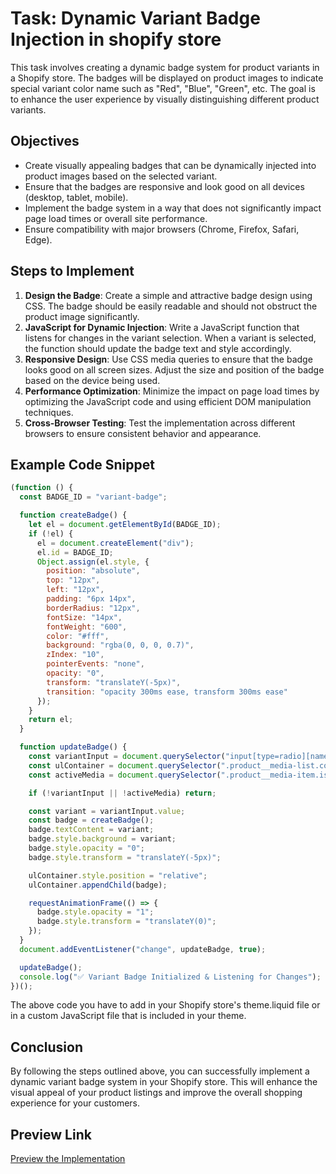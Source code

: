 # Task: Dynamic Variant Badge Injection in shopify store
This task involves creating a dynamic badge system for product variants in a Shopify store. The badges will be displayed on product images to indicate special variant color name such as "Red", "Blue", "Green", etc. The goal is to enhance the user experience by visually distinguishing different product variants.
## Objectives
- Create visually appealing badges that can be dynamically injected into product images based on the selected variant.
- Ensure that the badges are responsive and look good on all devices (desktop, tablet, mobile).
- Implement the badge system in a way that does not significantly impact page load times or overall site performance.
- Ensure compatibility with major browsers (Chrome, Firefox, Safari, Edge).
## Steps to Implement
1. **Design the Badge**: Create a simple and attractive badge design using CSS. The badge should be easily readable and should not obstruct the product image significantly.
2. **JavaScript for Dynamic Injection**: Write a JavaScript function that listens for changes in the variant selection. When a variant is selected, the function should update the badge text and style accordingly.
3. **Responsive Design**: Use CSS media queries to ensure that the badge looks good on all screen sizes. Adjust the size and position of the badge based on the device being used.
4. **Performance Optimization**: Minimize the impact on page load times by optimizing the JavaScript code and using efficient DOM manipulation techniques.
5. **Cross-Browser Testing**: Test the implementation across different browsers to ensure consistent behavior and appearance.


## Example Code Snippet
```javascript
(function () {
  const BADGE_ID = "variant-badge";

  function createBadge() {
    let el = document.getElementById(BADGE_ID);
    if (!el) {
      el = document.createElement("div");
      el.id = BADGE_ID;
      Object.assign(el.style, {
        position: "absolute",
        top: "12px",
        left: "12px",
        padding: "6px 14px",
        borderRadius: "12px",
        fontSize: "14px",
        fontWeight: "600",
        color: "#fff",
        background: "rgba(0, 0, 0, 0.7)",
        zIndex: "10",
        pointerEvents: "none",
        opacity: "0",
        transform: "translateY(-5px)",
        transition: "opacity 300ms ease, transform 300ms ease"
      });
    }
    return el;
  }

  function updateBadge() {
    const variantInput = document.querySelector("input[type=radio][name*='Color']:checked");
    const ulContainer = document.querySelector(".product__media-list.contains-media");
    const activeMedia = document.querySelector(".product__media-item.is-active");

    if (!variantInput || !activeMedia) return;

    const variant = variantInput.value;
    const badge = createBadge();
    badge.textContent = variant;
    badge.style.background = variant;
    badge.style.opacity = "0";
    badge.style.transform = "translateY(-5px)";

    ulContainer.style.position = "relative";
    ulContainer.appendChild(badge);

    requestAnimationFrame(() => {
      badge.style.opacity = "1";
      badge.style.transform = "translateY(0)";
    });
  }
  document.addEventListener("change", updateBadge, true);

  updateBadge();
  console.log("✅ Variant Badge Initialized & Listening for Changes");
})();
```
The above code you have to add in your Shopify store's theme.liquid file or in a custom JavaScript file that is included in your theme.


## Conclusion
By following the steps outlined above, you can successfully implement a dynamic variant badge system in your Shopify store. This will enhance the visual appeal of your product listings and improve the overall shopping experience for your customers.

## Preview Link
[Preview the Implementation](https://deeptechy.myshopify.com/?_ab=0&_bt=eyJfcmFpbHMiOnsibWVzc2FnZSI6IkJBaEpJaHhrWldWd2RHVmphSGt1YlhsemFHOXdhV1o1TG1OdmJRWTZCa1ZVIiwiZXhwIjoiMjAyNS0wOS0xNFQxMTowMDoyNC4yMTRaIiwicHVyIjoicGVybWFuZW50X3Bhc3N3b3JkX2J5cGFzcyJ9fQ%3D%3D--c09ebde2da7ee46548d517457974bd0fdce0cf02&_fd=0&_sc=1&key=cd745db90b1422a84897d4489cf0727aefabf09fbaa1dd77f032a2e9f3f59408&preview_theme_id=148434616519)
